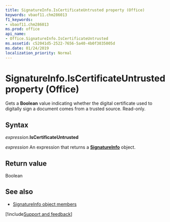 ```yaml
---
title: SignatureInfo.IsCertificateUntrusted property (Office)
keywords: vbaof11.chm286013
f1_keywords:
- vbaof11.chm286013
ms.prod: office
api_name:
- Office.SignatureInfo.IsCertificateUntrusted
ms.assetid: c52041d5-2522-7656-5a40-4b0f3035005d
ms.date: 01/24/2019
localization_priority: Normal
---
```



# SignatureInfo.IsCertificateUntrusted property (Office)

Gets a **Boolean** value indicating whether the digital certificate used to digitally sign a document comes from a trusted source. Read-only.


## Syntax

_expression_.**IsCertificateUntrusted**

_expression_ An expression that returns a **[SignatureInfo](Office.SignatureInfo.md)** object.


## Return value

Boolean


## See also

- [SignatureInfo object members](overview/Library-Reference/signatureinfo-members-office.md)



[!include[Support and feedback](~/includes/feedback-boilerplate.md)]